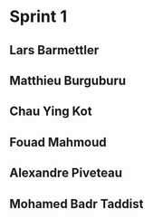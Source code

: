 # Sprint 1

## Lars Barmettler 

## Matthieu Burguburu

## Chau Ying Kot

## Fouad Mahmoud

## Alexandre Piveteau

## Mohamed Badr Taddist